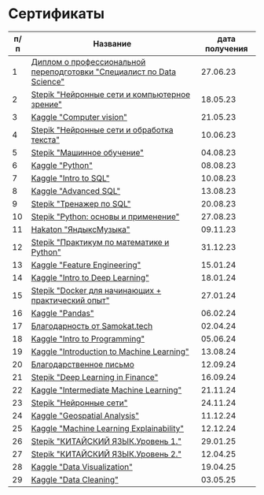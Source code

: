 # Cертификаты

|п/п|Название|дата получения |
|---|--------|---------------|
|1|[Диплом о профессиональной переподготовки "Специалист по Data Science"](https://github.com/IT-DS-Alex/certificates/blob/main/diplom%D0%B0.pdf)|27.06.23|
|2|[Stepik "Нейронные сети и компьютерное зрение"](https://stepik.org/cert/2068267)|18.05.23|
|3|[Kaggle "Computer vision"](https://www.kaggle.com/learn/certification/alekseypyton2022/computer-vision)|21.05.23|
|4|[Stepik "Нейронные сети и обработка текста"](https://stepik.org/cert/2098045)|10.06.23|
|5|[Stepik "Машинное обучение"](https://stepik.org/cert/2141951)|04.08.23|
|6|[Kaggle "Python"](https://www.kaggle.com/learn/certification/alekseypyton2022/python)|08.08.23|
|7|[Kaggle "Intro to SQL"](https://www.kaggle.com/learn/certification/alekseypyton2022/intro-to-sql)|10.08.23|
|8|[Kaggle "Advanced SQL"](https://www.kaggle.com/learn/certification/alekseypyton2022/advanced-sql)|13.08.23|
|9|[Stepik "Тренажер по SQL"](https://stepik.org/cert/2153987)|20.08.23|
|10|[Stepik "Python: основы и применение"](https://stepik.org/cert/2158940)|27.08.23|
|11|[Hakaton "ЯндыксМузыка"](https://github.com/IT-DS-Alex/certificates/blob/main/%D0%98%D1%81%D0%B0%D0%BA%D0%BE%D0%B2%20%D0%90%D0%BB%D0%B5%D0%BA%D1%81%D0%B5%D0%B8%CC%86.pdf)|09.11.23|
|12|[Stepik "Практикум по математике и Python"](https://stepik.org/cert/2316125)|31.12.23|
|13|[Kaggle "Feature Engineering"](https://www.kaggle.com/learn/certification/alekseypyton2022/feature-engineering)|15.01.24|
|14|[Kaggle "Intro to Deep Learning"](https://www.kaggle.com/learn/certification/alekseypyton2022/intro-to-deep-learning)|18.01.24|
|15|[Stepik "Docker для начинающих + практический опыт"](https://stepik.org/cert/2342957)|27.01.24|
|16|[Kaggle "Pandas"](https://www.kaggle.com/learn/certification/alekseypyton2022/pandas)|06.02.24|
|17|[Благодарность от Samokat.tech](https://github.com/IT-DS-Alex/certificates/blob/main/%D0%91%D0%BB%D0%B0%D0%B3%D0%BE%D0%B4%D0%B0%D1%80%D0%BD%D0%BE%D1%81%D1%82%D1%8C.png)|02.04.24|
|18|[Kaggle "Intro to Programming"](https://www.kaggle.com/learn/certification/alekseypyton2022/intro-to-programming)|05.06.24|
|19|[Kaggle "Introduction to Machine Learning"](https://www.kaggle.com/learn/certification/alekseypyton2022/intro-to-machine-learning)|13.08.24|
|20|[Благодарственное письмо](https://github.com/IT-DS-Alex/certificates/blob/main/%D0%90%D0%BB%D0%B5%D0%BA%D1%81%D0%B5%D0%B9%20%D0%98%D1%81%D0%B0%D0%BA%D0%BE%D0%B2.pdf)|12.09.24|
|21|[Stepik "Deep Learning in Finance"](https://stepik.org/cert/2567452)|16.09.24|
|22|[Kaggle "Intermediate Machine Learning"](https://www.kaggle.com/learn/certification/alekseypyton2022/intermediate-machine-learning)|21.11.24|
|23|[Stepik "Нейронные сети"](https://stepik.org/cert/2662434)|24.11.24|
|24|[Kaggle "Geospatial Analysis"](https://www.kaggle.com/learn/certification/alekseypyton2022/geospatial-analysis)|11.12.24|
|25|[Kaggle "Machine Learning Explainability"](https://www.kaggle.com/learn/certification/alekseypyton2022/machine-learning-explainability)|12.12.24|
|26|[Stepik "КИТАЙСКИЙ ЯЗЫК.Уровень 1."](https://stepik.org/cert/2739875)|29.01.25|
|27|[Stepik "КИТАЙСКИЙ ЯЗЫК.Уровень 2."](https://stepik.org/cert/2817753)|12.04.25|
|28|[Kaggle "Data Visualization"](https://www.kaggle.com/learn/certification/alekseypyton2022/data-visualization)|19.04.25|
|29|[Kaggle "Data Cleaning"](https://www.kaggle.com/learn/certification/alekseypyton2022/data-cleaning)|03.05.25|

